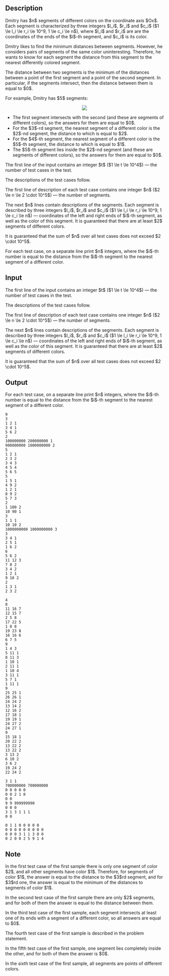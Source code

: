 ## Description

<div><p>Dmitry has $n$ segments of different colors on the coordinate axis $Ox$. Each segment is characterized by three integers $l_i$, $r_i$ and $c_i$ ($1 \le l_i \le r_i \le 10^9, 1 \le c_i \le n$), where $l_i$ and $r_i$ are are the coordinates of the ends of the $i$-th segment, and $c_i$ is its color.</p><p>Dmitry likes to find the minimum distances between segments. However, he considers pairs of segments of the same color uninteresting. Therefore, he wants to know for each segment the distance from this segment to the nearest <span class="tex-font-style-bf">differently</span> colored segment.</p><p>The distance between two segments is the minimum of the distances between a point of the first segment and a point of the second segment. In particular, if the segments intersect, then the distance between them is equal to $0$.</p><p>For example, Dmitry has $5$ segments:</p><center> <img class="tex-graphics" src="file://HdlhE7R3.png" style="max-width: 100.0%;max-height: 100.0%;">  </center><ul> <li> The first segment intersects with the second (and these are segments of different colors), so the answers for them are equal to $0$. </li><li> For the $3$-rd segment, the nearest segment of a different color is the $2$-nd segment, the distance to which is equal to $2$. </li><li> For the $4$-th segment, the nearest segment of a different color is the $5$-th segment, the distance to which is equal to $1$. </li><li> The $5$-th segment lies inside the $2$-nd segment (and these are segments of different colors), so the answers for them are equal to $0$. </li></ul></div><div class="input-specification"><p>The first line of the input contains an integer $t$ ($1 \le t \le 10^4$) — the number of test cases in the test.</p><p>The descriptions of the test cases follow.</p><p>The first line of description of each test case contains one integer $n$ ($2 \le n \le 2 \cdot 10^5$) — the number of segments.</p><p>The next $n$ lines contain descriptions of the segments. Each segment is described by three integers $l_i$, $r_i$ and $c_i$ ($1 \le l_i \le r_i \le 10^9, 1 \le c_i \le n$) — coordinates of the left and right ends of $i$-th segment, as well as the color of this segment. It is guaranteed that there are at least $2$ segments of different colors.</p><p>It is guaranteed that the sum of $n$ over all test cases does not exceed $2 \cdot 10^5$.</p></div><div class="output-specification"><p>For each test case, on a separate line print $n$ integers, where the $i$-th number is equal to the distance from the $i$-th segment to the nearest segment of a different color.</p></div>

## Input

<p>The first line of the input contains an integer $t$ ($1 \le t \le 10^4$) — the number of test cases in the test.</p><p>The descriptions of the test cases follow.</p><p>The first line of description of each test case contains one integer $n$ ($2 \le n \le 2 \cdot 10^5$) — the number of segments.</p><p>The next $n$ lines contain descriptions of the segments. Each segment is described by three integers $l_i$, $r_i$ and $c_i$ ($1 \le l_i \le r_i \le 10^9, 1 \le c_i \le n$) — coordinates of the left and right ends of $i$-th segment, as well as the color of this segment. It is guaranteed that there are at least $2$ segments of different colors.</p><p>It is guaranteed that the sum of $n$ over all test cases does not exceed $2 \cdot 10^5$.</p>

## Output

<p>For each test case, on a separate line print $n$ integers, where the $i$-th number is equal to the distance from the $i$-th segment to the nearest segment of a different color.</p>





```input1|2,3,4,5,9,10,11,12,13,14,21,22,23,28,29,30,31,39,40,41
9
3
1 2 1
3 4 1
5 6 2
2
100000000 200000000 1
900000000 1000000000 2
5
1 2 1
2 3 2
3 4 3
4 5 4
5 6 5
5
1 5 1
4 9 2
1 2 1
8 9 2
5 7 3
2
1 100 2
10 90 1
3
1 1 1
10 10 2
1000000000 1000000000 3
3
3 4 1
2 5 1
1 6 2
6
5 6 2
11 12 3
7 8 2
3 4 2
1 2 1
9 10 2
2
1 3 1
2 3 2
```




```input2|2,3,4,5,6,7,8,9,10,21,22,23,24,25,26,27,28,29,30
4
8
11 16 7
12 15 7
2 5 8
17 22 5
1 8 8
19 23 8
16 16 6
6 7 5
9
1 4 3
5 11 1
8 11 3
1 10 1
2 11 1
1 10 4
3 11 1
5 7 1
1 11 1
9
25 25 1
26 26 1
24 24 2
13 14 2
12 16 2
17 18 1
19 19 1
24 27 2
24 27 1
9
15 18 1
20 22 2
13 22 2
13 22 2
3 13 2
6 10 2
3 6 2
19 24 2
22 24 2
```




```output1
3 1 1 
700000000 700000000 
0 0 0 0 0 
0 0 2 1 0 
0 0 
9 9 999999990 
0 0 0 
3 1 3 1 1 1 
0 0
```




```output2
0 1 1 0 0 0 0 0 
0 0 0 0 0 0 0 0 0 
0 0 0 3 1 1 3 0 0 
0 2 0 0 2 5 9 1 4
```



## Note

<p>In the first test case of the first sample there is only one segment of color $2$, and all other segments have color $1$. Therefore, for segments of color $1$, the answer is equal to the distance to the $3$rd segment, and for $3$rd one, the answer is equal to the minimum of the distances to segments of color $1$.</p><p>In the second test case of the first sample there are only $2$ segments, and for both of them the answer is equal to the distance between them.</p><p>In the third test case of the first sample, each segment intersects at least one of its ends with a segment of a different color, so all answers are equal to $0$.</p><p>The fourth test case of the first sample is described in the problem statement.</p><p>In the fifth test case of the first sample, one segment lies completely inside the other, and for both of them the answer is $0$.</p><p>In the sixth test case of the first sample, all segments are points of different colors.</p>

